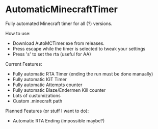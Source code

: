 # AutomaticMinecraftTimer
Fully automated Minecraft timer for all (?) versions.

How to use:
- Download AutoMCTimer.exe from releases.
- Press escape while the timer is selected to tweak your settings
- Press 's' to set the rta (useful for AA)

Current Features:
- Fully automatic RTA Timer (ending the run must be done manually)
- Fully automatic IGT Timer
- Fully automatic Attempts counter
- Fully automatic Blaze/Endermen Kill counter
- Lots of customizations
- Custom .minecraft path

Planned Features (or stuff I want to do):
- Automatic RTA Ending (impossible maybe?)
